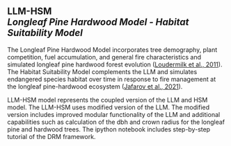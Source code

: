 LLM-HSM \
***Longleaf Pine Hardwood Model - Habitat Suitability Model*** 
------------
The Longleaf Pine Hardwood Model incorporates tree demography, plant competition, fuel accumulation, and general fire characteristics and simulated longleaf pine hardwood forest evolution ([Loudermilk et al., 2011](https://www.sciencedirect.com/science/article/pii/S0304380011002626)). The Habitat Suitability Model complements the LLM and simulates endangered species habitat over time in response to fire management at the longleaf pine-hardwood ecosystem ([Jafarov et al., 2021](https://doi.org/10.1016/j.ecolmodel.2020.109387)).  

LLM-HSM model represents the coupled version of the LLM and HSM model. The LLM-HSM uses modified version of the LLM. The modified version includes improved modular functionality of the LLM and additional capabilities such as calculation of the dbh and crown radius for the longleaf pine and hardwood trees. The ipython notebook includes step-by-step tutorial of the DRM framework.
